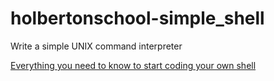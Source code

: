 # holbertonschool-simple_shell
Write a simple UNIX command interpreter

[Everything you need to know to start coding your own shell
](https://docs.google.com/document/d/1Z-ZNLO0bd5c0-aa5HX74-2hC4_P86toWuRbNFzK6Mqw/edit#heading=h.apqih1txl2ly)
